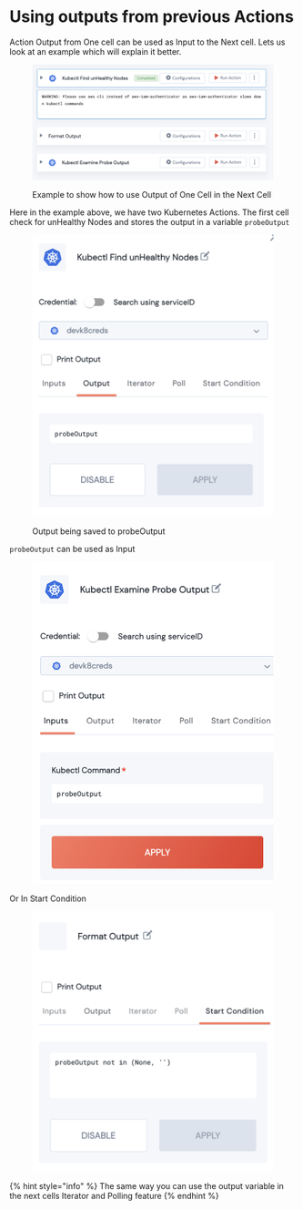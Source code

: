 # Using outputs from previous Actions

Action Output from One cell can be used as Input to the Next cell.  Lets us look at an example which will explain it better.&#x20;

<figure><img src="../../.gitbook/assets/Screen Shot 2022-09-27 at 9.02.47 PM.png" alt=""><figcaption><p>Example to show how to use Output of One Cell in the Next Cell</p></figcaption></figure>

Here in the example above, we have two Kubernetes Actions. The first cell check for unHealthy Nodes and stores the output in a variable `probeOutput`&#x20;

<figure><img src="../../.gitbook/assets/Screen Shot 2022-09-27 at 9.01.59 PM.png" alt=""><figcaption><p>Output being saved to probeOutput</p></figcaption></figure>

&#x20;`probeOutput` can be used as Input&#x20;

<figure><img src="../../.gitbook/assets/Screen Shot 2022-09-27 at 9.01.22 PM (1).png" alt=""><figcaption></figcaption></figure>

Or In Start Condition&#x20;

<figure><img src="../../.gitbook/assets/Screen Shot 2022-09-27 at 9.00.05 PM.png" alt=""><figcaption></figcaption></figure>

{% hint style="info" %}
The same way you can use the output variable in the next cells Iterator and Polling feature
{% endhint %}

